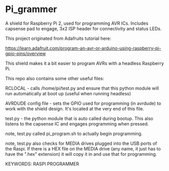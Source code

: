# Pi_grammer
A shield for Raspberry Pi 2, used for programming AVR ICs. Includes capsense pad to engage, 3x2 ISP header for connectivity and status LEDs.

This project originated from Adafruits tutorial here:

https://learn.adafruit.com/program-an-avr-or-arduino-using-raspberry-pi-gpio-pins/overview

This shield makes it a bit easier to program AVRs with a headless Raspberry Pi.

This repo also contains some other useful files:

RCLOCAL - calls /home/pi/test.py and ensure that this python module will run automatically at boot up (useful when running headless)

AVRDUDE config file - sets the GPIO used for programming (in avrdude) to work with the shield design. It's located at the very end of this file.

test.py - the python module that is auto called during bootup. This also listens to the capsense IC and engages programming when pressed.

note, test.py called pi_program.sh to actually begin programming.

note, test.py also checks for MEDIA drives plugged into the USB ports of the Raspi. If there is a HEX file on the MEDIA drive (any name, it just has to have the ".hex" extension) it will copy it in and use that for programming.

KEYWORDS: RASPI PROGRAMMER
